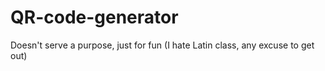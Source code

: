 # QR-code-generator
Doesn't serve a purpose, just for fun (I hate Latin class, any excuse to get out)
